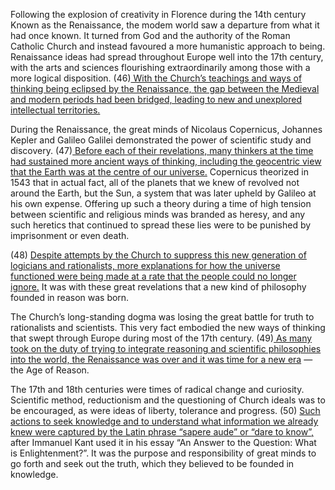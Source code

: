 Following the explosion of creativity in Florence during the 14th century Known as the Renaissance, the modem world saw a departure from what it had once known. It turned from God and the authority of the Roman Catholic Church and instead favoured a more humanistic approach to being. Renaissance ideas had spread throughout Europe well into the 17th century, with the arts and sciences flourishing extraordinarily among those with a more logical disposition. (46)<u> With the Church’s teachings and ways of thinking being eclipsed by the Renaissance, the gap between the Medieval and modern periods had been bridged, leading to new and unexplored intellectual territories. </u>

During the Renaissance, the great minds of Nicolaus Copernicus, Johannes Kepler and Galileo Galilei demonstrated the power of scientific study and discovery. (47)<u> Before each of their revelations, many thinkers at the time had sustained more ancient ways of thinking, including the geocentric view that the Earth was at the centre of our universe.</u> Copernicus theorized in 1543 that in actual fact, all of the planets that we knew of revolved not around the Earth, but the Sun, a system that was later upheld by Galileo at his own expense. Offering up such a theory during a time of high tension between scientific and religious minds was branded as heresy, and any such heretics that continued to spread these lies were to be punished by imprisonment or even death. 

(48) <u>Despite attempts by the Church to suppress this new generation of logicians and rationalists, more explanations for how the universe functioned were being made at a rate that the people could no longer ignore.</u> It was with these great revelations that a new kind of philosophy founded in reason was born. 

The Church’s long-standing dogma was losing the great battle for truth to rationalists and scientists. This very fact embodied the new ways of thinking that swept through Europe during most of the 17th century. (49)<u> As many took on the duty of trying to integrate reasoning and scientific philosophies into the world, the Renaissance was over and it was time for a new era</u> — the Age of Reason. 

The 17th and 18th centuries were times of radical change and curiosity. Scientific method, reductionism and the questioning of Church ideals was to be encouraged, as were ideas of liberty, tolerance and progress. (50) <u>Such actions to seek knowledge and to understand what information we already knew were captured by the Latin phrase “sapere aude” or “dare to know”,</u> after Immanuel Kant used it in his essay “An Answer to the Question: What is Enlightenment?”. It was the purpose and responsibility of great minds to go forth and seek out the truth, which they believed to be founded in knowledge.